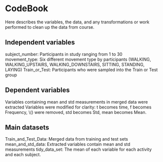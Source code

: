 # CodeBook
Here describes the variables, the data, and any transformations or work performed to clean up the data from course.

## Independent variables
subject_number: Participants in study ranging from 1 to 30                      
movement_type: Six different movement type by participants (WALKING, WALKING_UPSTAIRS, WALKING_DOWNSTAIRS, SITTING, STANDING, LAYING)
Train_or_Test: Participants who were sampled into the Train or Test group  

## Dependent variables
Variables containing mean and std measurements in merged data were extracted
Variables were modified for clarity: t becomes time, f becomes Frequency, \\() were removed, std becomes Std, mean becomes Mean.

## Main datasets 
Train_and_Test_Data: Merged data from training and test sets
mean_and_std_data: Extracted variables contain mean and std measurements
tidy_data_set: The mean of each variable for each activity and each subject.

